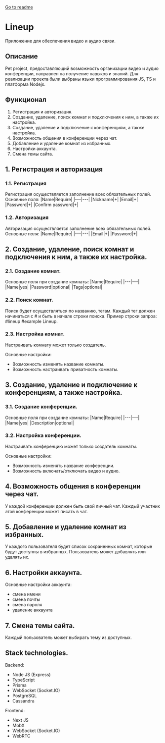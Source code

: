 [Go to readme](../README.md)

# Lineup
Приложение для обеспечения видео и аудио связи.

## Описание
Pet project, предоставляющий возможность организации видео и аудио конференции, направлен на получение навыков и знаний. Для реализации проекта были выбраны языки программирования JS, TS и платформа Nodejs.

## Функционал
1. Регистрация и авторизация.
2. Создание, удаление, поиск комнат и подключения к ним, а также их настройка.
3. Создание, удаление и подключение к конференциям, а также настройка.
4. Возможность общения в конференции через чат.
5. Добавление и удаление комнат из избранных.
6. Настройки аккаунта.
7. Смена темы сайта.

## 1. Регистрация и авторизация
### 1.1. Регистрация
Регистрация осуществляется заполнение всех обязательных полей.
Основные поля:
|Name|Require|
|---|---|
|Nickname|+|
|Email|+|
|Password|+|
|Confirm password|+|

### 1.2. Авторизация
Авторизация осуществляется заполнение всех обязательных полей.
Основные поля:
|Name|Require|
|---|---| 
|Email|+|
|Password|+| 

## 2. Создание, удаление, поиск комнат и подключения к ним, а также их настройка.
### 2.1. Создание комнат.
Основные поля при создание комнаты:
|Name|Require|
|---|---| 
|Name|yes|
|Password|optional|
|Tags|optional|

### 2.2. Поиск комнат.
Поиск будет осуществляться по названию, тегам. Каждый тег должен начинаться с # и быть в начале строки поиска. Пример строки запроа: #lineup #example Lineup.

### 2.3. Настройка комнат.
Настраивать комнату может только создатель.

Основные настройки:
- Возможность изменять название комнаты.
- Возможность настраивать приватность комнаты.

## 3. Создание, удаление и подключение к конференциям, а также настройка.

### 3.1. Создание конференции.
Основные поля при создание комнаты:
|Name|Require|
|---|---| 
|Name|yes|
|Description|optional|

### 3.2. Настройка конференции.
Настраивать конференцию может только создатель комнаты.

Основные настройки:
- Возможность изменять название конференции.
- Возможность включать/отключать видео и аудио.

## 4. Возможность общения в конференции через чат.
У каждой конференции должен быть свой личный чат. Каждый участник этой конференции может писать в чат. 

## 5. Добавление и удаление комнат из избранных.
У каждого пользователя будет список сохраненных комнат, которые будут доступны в избранных. Пользователь может добавлять или удалять их.

## 6. Настройки аккаунта.
Основные настройки аккаунта:
- смена имени
- смена почты
- смена пароля
- удаление аккаунта

## 7. Смена темы сайта.
Каждый пользователь может выбирать тему из доступных.

## Stack technologies.
Backend:
- Node JS (Express)
- TypeScript
- Prisma
- WebSocket (Socket.IO)
- PostgreSQL
- Cassandra

Frontend:
- Next JS
- MobX
- WebSocket (Socket.IO)
- WebRTC
